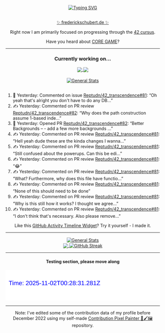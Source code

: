 <div align="center">
	<a href="https://git.io/typing-svg"><img src="https://readme-typing-svg.demolab.com?font=Fira+Code&size=30&pause=1000&color=70A5FD&background=1A1B27&center=true&vCenter=true&repeat=false&random=false&width=550&lines=%F0%9F%91%8B+Hello+World!+I'm+Freddy!+%F0%9F%96%96" alt="Typing SVG" /></a>
</div>
<br>
<div align="center">
	<p></p><a href="https://frederickschubert.de">✨ frederickschubert.de ✨</a></p>
	<p>Right now I am primarily focused on progressing through the <a href="https://github.com/FreddyMSchubert/42_cursus">42 cursus</a>.</p>
	<p>Have you heard about <a href="https://coregame.de/">CORE GAME</a>?</p>
</div>

<hr>

<div align="center">

### Currently working on...

<!-- [![current_repo](https://github-readme-stats.vercel.app/api/pin/?username=FreddyMSchubert&repo=Crafty_Concoctions&theme=tokyonight)](https://github.com/FreddyMSchubert/Crafty_Concoctions) -->

<div align="center">
	<a href="https://github.com/Reptudn/42_transcendence" target="_blank">
		<img align="center" src="https://github-readme-stats.vercel.app/api/pin/?username=Reptudn&repo=42_transcendence&theme=tokyonight" />
	</a>
	<a href="https://github.com/42core-team/even_COREnier" target="_blank">
		<img align="center" src="https://github-readme-stats.vercel.app/api/pin/?username=42core-team&repo=even_COREnier&theme=tokyonight" />
	</a>
</div>

<br>

<div align="center">
	<a href="https://github.com/FreddyMSchubert/42_cursus" target="_blank">
		<img align="center" src="https://github-readme-stats.vercel.app/api/pin/?username=FreddyMSchubert&repo=42_cursus&theme=tokyonight" alt="General Stats" />
	</a>
</div>

<br>

<div align="left">
<ol>
<!-- ACTIVITY:START -->
<li>💬 Yesterday: Commented on issue <a href="https://github.com/Reptudn/42_transcendence/pull/81#issuecomment-3095507644">Reptudn/42_transcendence#81</a>: “Oh yeah that's alright you don't have to do any DB…”</li>
<li>✍️ Yesterday: Commented on PR review <a href="https://github.com/Reptudn/42_transcendence/pull/82#discussion_r2218287376">Reptudn/42_transcendence#82</a>: “Why does the path construction assume 1-based inde…”</li>
<li>🚀 Yesterday: Opened PR <a href="https://github.com/Reptudn/42_transcendence/pull/82">Reptudn/42_transcendence#82</a>: “Better Backgrounds – - add a few more backgrounds …”</li>
<li>✍️ Yesterday: Commented on PR review <a href="https://github.com/Reptudn/42_transcendence/pull/81#discussion_r2218226918">Reptudn/42_transcendence#81</a>: “Hell yeah dude these are the kinda changes I wanna…”</li>
<li>✍️ Yesterday: Commented on PR review <a href="https://github.com/Reptudn/42_transcendence/pull/81#discussion_r2218225570">Reptudn/42_transcendence#81</a>: “Still confused about the powerups. Can this be edi…”</li>
<li>✍️ Yesterday: Commented on PR review <a href="https://github.com/Reptudn/42_transcendence/pull/81#discussion_r2218224211">Reptudn/42_transcendence#81</a>: “😂”</li>
<li>✍️ Yesterday: Commented on PR review <a href="https://github.com/Reptudn/42_transcendence/pull/81#discussion_r2218222066">Reptudn/42_transcendence#81</a>: “What? Furthermore, why does this file have functio…”</li>
<li>✍️ Yesterday: Commented on PR review <a href="https://github.com/Reptudn/42_transcendence/pull/81#discussion_r2218217832">Reptudn/42_transcendence#81</a>: “None of this should need to be done”</li>
<li>✍️ Yesterday: Commented on PR review <a href="https://github.com/Reptudn/42_transcendence/pull/81#discussion_r2218217217">Reptudn/42_transcendence#81</a>: “Why is this still how it works? I thought we agree…”</li>
<li>✍️ Yesterday: Commented on PR review <a href="https://github.com/Reptudn/42_transcendence/pull/81#discussion_r2218214154">Reptudn/42_transcendence#81</a>: “I don't think that's necessary. Also please remove…”</li>
<!-- ACTIVITY:END -->
</ol>
</div>

Like this [GitHub Activity Timeline Widget](https://github.com/FreddyMSchubert/github-activity-timeline)? Try it yourself - I made it.

<hr>

<div align="center">
	<a href="https://github.com/anuraghazra/github-readme-stats" target="_blank">
		<img height=200 align="center" src="https://github-readme-stats.vercel.app/api?username=FreddyMSchubert&show_icons=true&theme=tokyonight&card_width=650" alt="General Stats" />
	</a>
</div>

<div align="center">
	<a href="https://github.com/anuraghazra/github-readme-stats" target="_blank">
		<img height=200 align="center" src="https://github-readme-stats.vercel.app/api/top-langs/?username=FreddyMSchubert&layout=donut&theme=tokyonight&card_width=320">
	</a>
	<a href="https://github.com/DenverCoder1/github-readme-streak-stats" target="_blank">
		<img height=200 align="center" src="https://streak-stats.demolab.com?user=FreddyMSchubert&theme=tokyonight&date_format=j%20M%5B%20Y%5D&card_width=320&card_height=200&hide_total_contributions=true" alt="GitHub Streak" />
	</a>
</div>

<hr>

#### Testing section, please move along

![GitHub Defenders SVG](https://github.com/FreddyMSchubert/FreddyMSchubert/blob/github_defenders_output/output.svg)

<hr>

Note: I've edited some of the contribution data of my profile before December 2022 using my self-made [Contribution Pixel Painter 🎨🖌️🖼️](https://github.com/FreddyMSchubert/contribution-pixel-painter) repository.
